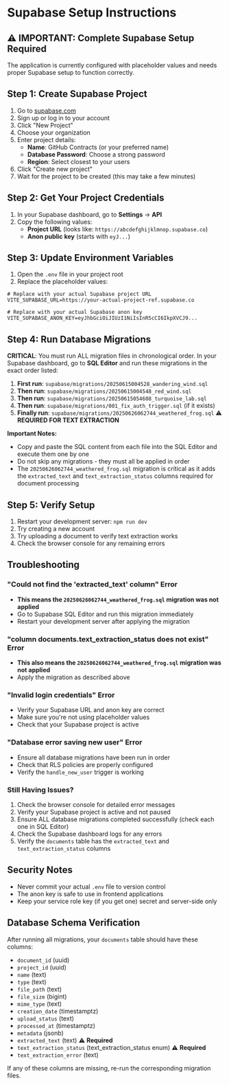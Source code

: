 # Supabase Setup Instructions

## ⚠️ IMPORTANT: Complete Supabase Setup Required

The application is currently configured with placeholder values and needs proper Supabase setup to function correctly.

## Step 1: Create Supabase Project

1. Go to [supabase.com](https://supabase.com)
2. Sign up or log in to your account
3. Click "New Project"
4. Choose your organization
5. Enter project details:
   - **Name**: GitHub Contracts (or your preferred name)
   - **Database Password**: Choose a strong password
   - **Region**: Select closest to your users
6. Click "Create new project"
7. Wait for the project to be created (this may take a few minutes)

## Step 2: Get Your Project Credentials

1. In your Supabase dashboard, go to **Settings** → **API**
2. Copy the following values:
   - **Project URL** (looks like: `https://abcdefghijklmnop.supabase.co`)
   - **Anon public key** (starts with `eyJ...`)

## Step 3: Update Environment Variables

1. Open the `.env` file in your project root
2. Replace the placeholder values:

```env
# Replace with your actual Supabase project URL
VITE_SUPABASE_URL=https://your-actual-project-ref.supabase.co

# Replace with your actual Supabase anon key
VITE_SUPABASE_ANON_KEY=eyJhbGciOiJIUzI1NiIsInR5cCI6IkpXVCJ9...
```

## Step 4: Run Database Migrations

**CRITICAL**: You must run ALL migration files in chronological order. In your Supabase dashboard, go to **SQL Editor** and run these migrations in the exact order listed:

1. **First run**: `supabase/migrations/20250615004528_wandering_wind.sql`
2. **Then run**: `supabase/migrations/20250615004548_red_wind.sql`
3. **Then run**: `supabase/migrations/20250615054608_turquoise_lab.sql`
4. **Then run**: `supabase/migrations/001_fix_auth_trigger.sql` (if it exists)
5. **Finally run**: `supabase/migrations/20250626062744_weathered_frog.sql` ⚠️ **REQUIRED FOR TEXT EXTRACTION**

**Important Notes:**
- Copy and paste the SQL content from each file into the SQL Editor and execute them one by one
- Do not skip any migrations - they must all be applied in order
- The `20250626062744_weathered_frog.sql` migration is critical as it adds the `extracted_text` and `text_extraction_status` columns required for document processing

## Step 5: Verify Setup

1. Restart your development server: `npm run dev`
2. Try creating a new account
3. Try uploading a document to verify text extraction works
4. Check the browser console for any remaining errors

## Troubleshooting

### "Could not find the 'extracted_text' column" Error
- **This means the `20250626062744_weathered_frog.sql` migration was not applied**
- Go to Supabase SQL Editor and run this migration immediately
- Restart your development server after applying the migration

### "column documents.text_extraction_status does not exist" Error
- **This also means the `20250626062744_weathered_frog.sql` migration was not applied**
- Apply the migration as described above

### "Invalid login credentials" Error
- Verify your Supabase URL and anon key are correct
- Make sure you're not using placeholder values
- Check that your Supabase project is active

### "Database error saving new user" Error
- Ensure all database migrations have been run in order
- Check that RLS policies are properly configured
- Verify the `handle_new_user` trigger is working

### Still Having Issues?
1. Check the browser console for detailed error messages
2. Verify your Supabase project is active and not paused
3. Ensure ALL database migrations completed successfully (check each one in SQL Editor)
4. Check the Supabase dashboard logs for any errors
5. Verify the `documents` table has the `extracted_text` and `text_extraction_status` columns

## Security Notes

- Never commit your actual `.env` file to version control
- The anon key is safe to use in frontend applications
- Keep your service role key (if you get one) secret and server-side only

## Database Schema Verification

After running all migrations, your `documents` table should have these columns:
- `document_id` (uuid)
- `project_id` (uuid)
- `name` (text)
- `type` (text)
- `file_path` (text)
- `file_size` (bigint)
- `mime_type` (text)
- `creation_date` (timestamptz)
- `upload_status` (text)
- `processed_at` (timestamptz)
- `metadata` (jsonb)
- `extracted_text` (text) ⚠️ **Required**
- `text_extraction_status` (text_extraction_status enum) ⚠️ **Required**
- `text_extraction_error` (text)

If any of these columns are missing, re-run the corresponding migration files.